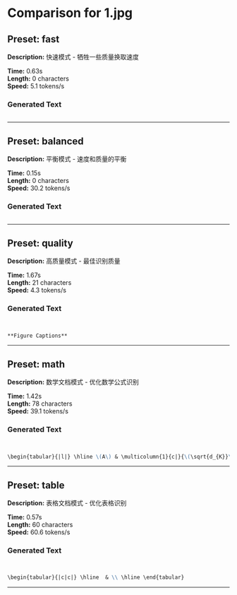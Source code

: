 # Comparison for 1.jpg

## Preset: fast

**Description:** 快速模式 - 牺牲一些质量换取速度

**Time:** 0.63s  
**Length:** 0 characters  
**Speed:** 5.1 tokens/s  

### Generated Text

```markdown

```

---

## Preset: balanced

**Description:** 平衡模式 - 速度和质量的平衡

**Time:** 0.15s  
**Length:** 0 characters  
**Speed:** 30.2 tokens/s  

### Generated Text

```markdown

```

---

## Preset: quality

**Description:** 高质量模式 - 最佳识别质量

**Time:** 1.67s  
**Length:** 21 characters  
**Speed:** 4.3 tokens/s  

### Generated Text

```markdown


**Figure Captions**
```

---

## Preset: math

**Description:** 数学文档模式 - 优化数学公式识别

**Time:** 1.42s  
**Length:** 78 characters  
**Speed:** 39.1 tokens/s  

### Generated Text

```markdown


\begin{tabular}{|l|} \hline \(A\) & \multicolumn{1}{c|}{\(\sqrt{d_{K}}\)} \\
```

---

## Preset: table

**Description:** 表格文档模式 - 优化表格识别

**Time:** 0.57s  
**Length:** 60 characters  
**Speed:** 60.6 tokens/s  

### Generated Text

```markdown


\begin{tabular}{|c|c|} \hline  & \\ \hline \end{tabular}


```

---

